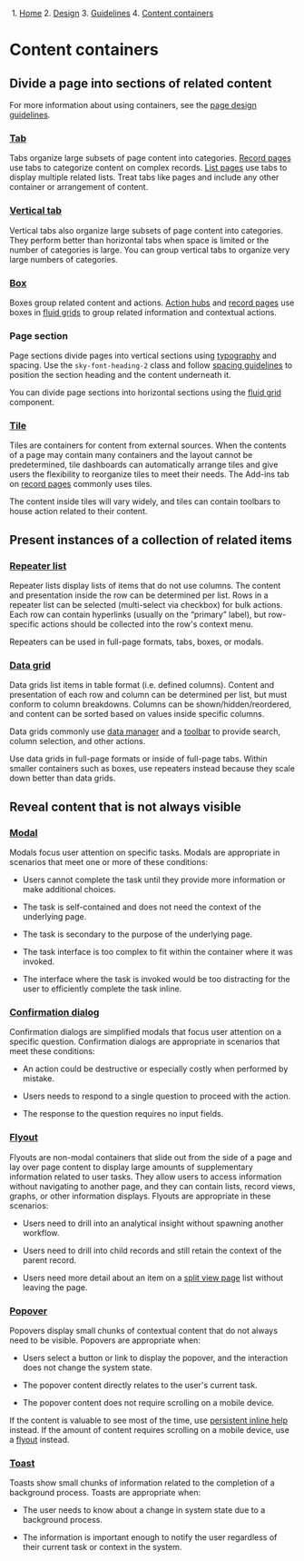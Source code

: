             

 1.  [Home](/skyux/)
2.  [Design](/skyux/design.md)
3.  [Guidelines](/skyux/design/guidelines.md)
4.  [Content containers](/skyux/design/guidelines/content-containers.md)

Content containers
==================

Divide a page into sections of related content
----------------------------------------------

For more information about using containers, see the [page design guidelines](/skyux/design/guidelines/page-layouts.md).

### [Tab](/skyux/components/tabs.md)

Tabs organize large subsets of page content into categories. [Record pages](/skyux/design/guidelines/page-layouts/record-page.md) use tabs to categorize content on complex records. [List pages](/skyux/design/guidelines/page-layouts/list-page.md) use tabs to display multiple related lists. Treat tabs like pages and include any other container or arrangement of content.

### [Vertical tab](/skyux/components/vertical-tabs.md)

Vertical tabs also organize large subsets of page content into categories. They perform better than horizontal tabs when space is limited or the number of categories is large. You can group vertical tabs to organize very large numbers of categories.

### [Box](/skyux/components/box.md)

Boxes group related content and actions. [Action hubs](/skyux/design/guidelines/page-layouts/action-hub.md) and [record pages](/skyux/design/guidelines/page-layouts/record-page.md) use boxes in [fluid grids](/skyux/components/fluid-grid.md) to group related information and contextual actions.

### Page section

Page sections divide pages into vertical sections using [typography](/skyux/design/styles/typography.md) and spacing. Use the `sky-font-heading-2` class and follow [spacing guidelines](/skyux/design/styles/spacing.md) to position the section heading and the content underneath it.

You can divide page sections into horizontal sections using the [fluid grid](/skyux/components/fluid-grid.md) component.

### [Tile](/skyux/components/tile.md)

Tiles are containers for content from external sources. When the contents of a page may contain many containers and the layout cannot be predetermined, tile dashboards can automatically arrange tiles and give users the flexibility to reorganize tiles to meet their needs. The Add-ins tab on [record pages](/skyux/design/guidelines/page-layouts/record-page.md) commonly uses tiles.

The content inside tiles will vary widely, and tiles can contain toolbars to house action related to their content.

Present instances of a collection of related items
--------------------------------------------------

### [Repeater list](/skyux/components/repeater.md)

Repeater lists display lists of items that do not use columns. The content and presentation inside the row can be determined per list. Rows in a repeater list can be selected (multi-select via checkbox) for bulk actions. Each row can contain hyperlinks (usually on the “primary” label), but row-specific actions should be collected into the row's context menu.

Repeaters can be used in full-page formats, tabs, boxes, or modals.

### [Data grid](/skyux/components/data-grid.md)

Data grids list items in table format (i.e. defined columns). Content and presentation of each row and column can be determined per list, but must conform to column breakdowns. Columns can be shown/hidden/reordered, and content can be sorted based on values inside specific columns.

Data grids commonly use [data manager](/skyux/components/data-manager.md) and a [toolbar](/skyux/components/toolbar.md) to provide search, column selection, and other actions.

Use data grids in full-page formats or inside of full-page tabs. Within smaller containers such as boxes, use repeaters instead because they scale down better than data grids.

Reveal content that is not always visible
-----------------------------------------

### [Modal](/skyux/components/modal.md)

Modals focus user attention on specific tasks. Modals are appropriate in scenarios that meet one or more of these conditions:

*   Users cannot complete the task until they provide more information or make additional choices.
    
*   The task is self-contained and does not need the context of the underlying page.
    
*   The task is secondary to the purpose of the underlying page.
    
*   The task interface is too complex to fit within the container where it was invoked.
    
*   The interface where the task is invoked would be too distracting for the user to efficiently complete the task inline.
    

### [Confirmation dialog](/skyux/components/confirm.md)

Confirmation dialogs are simplified modals that focus user attention on a specific question. Confirmation dialogs are appropriate in scenarios that meet these conditions:

*   An action could be destructive or especially costly when performed by mistake.
    
*   Users needs to respond to a single question to proceed with the action.
    
*   The response to the question requires no input fields.
    

### [Flyout](/skyux/components/flyout.md)

Flyouts are non-modal containers that slide out from the side of a page and lay over page content to display large amounts of supplementary information related to user tasks. They allow users to access information without navigating to another page, and they can contain lists, record views, graphs, or other information displays. Flyouts are appropriate in these scenarios:

*   Users need to drill into an analytical insight without spawning another workflow.
    
*   Users need to drill into child records and still retain the context of the parent record.
    
*   Users need more detail about an item on a [split view page](/skyux/design/guidelines/page-layouts/split-view-page.md) list without leaving the page.
    

### [Popover](/skyux/components/popover.md)

Popovers display small chunks of contextual content that do not always need to be visible. Popovers are appropriate when:

*   Users select a button or link to display the popover, and the interaction does not change the system state.
    
*   The popover content directly relates to the user's current task.
    
*   The popover content does not require scrolling on a mobile device.
    

If the content is valuable to see most of the time, use [persistent inline help](/skyux/design/guidelines/user-assistance#persistent-inline-help.md) instead. If the amount of content requires scrolling on a mobile device, use a [flyout](/skyux/components/flyout.md) instead.

### [Toast](/skyux/components/toast.md)

Toasts show small chunks of information related to the completion of a background process. Toasts are appropriate when:

*   The user needs to know about a change in system state due to a background process.
    
*   The information is important enough to notify the user regardless of their current task or context in the system.